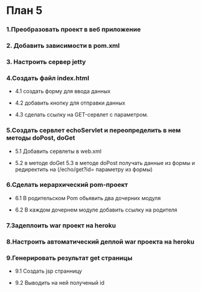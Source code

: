 # План 5

### 1.Преобразовать проект в веб приложение

### 2. Добавить зависимости в pom.xml 

### 3. Настроить сервер jetty

### 4.Создать файл index.html

- 4.1 создать форму для ввода данных

- 4.2 добавить кнопку для отправки данных

- 4.3 cделать ссылку на GET-сервлет с параметром.

### 5.Создать сервлет echoServlet и переопределить в нем методы doPost, doGet  

- 5.1 Добавить сервлеты в web.xml

- 5.2 в методе doGet  5.3 в методе doPost получать данные из формы и редиректить на  (/echo/get?id= параметру из формы)

### 6.Сделать иерархический pom-проект

- 6.1 В родительском Pom обьявить два дочерних модуля

- 6.2 В каждом дочернем модуле добавить ссылку на родителя

### 7.Задеплоить war проект на heroku

### 8.Настроить автоматический деплой war проекта на heroku

### 9.Генерировать результат get страницы 

- 9.1 Создать jsp странницу 

- 9.2 Выводить на ней полученый id
